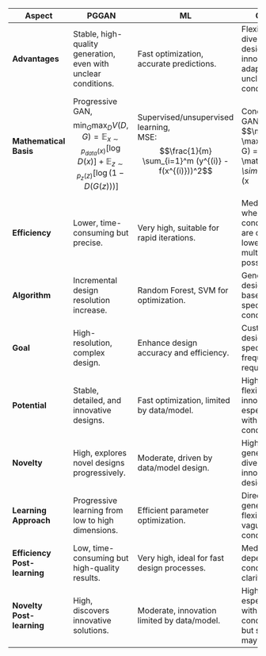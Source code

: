 | **Aspect**           | **PGGAN** | **ML** | **CGAN** |
|----------------------|-----------|--------|----------|
| **Advantages**       | Stable, high-quality generation, even with unclear conditions. | Fast optimization, accurate predictions. | Flexible, diverse designs, high innovation, adaptable to unclear conditions. |
| **Mathematical Basis** | Progressive GAN, <br> $$\min_G \max_D V(D, G) = \mathbb{E}_{x \sim p_{data}(x)}[\log D(x)] + \mathbb{E}_{z \sim p_z(z)}[\log(1 - D(G(z)))]$$ | Supervised/unsupervised learning, <br> MSE: $$\frac{1}{m} \sum_{i=1}^m (y^{(i)} - f(x^{(i)}))^2$$ | Conditional GAN, <br> $$\min_G \max_D V(D, G) = \mathbb{E}_{x \sim p_{data}(x|c)}[\log D(x|c)] + \mathbb{E}_{z \sim p_z(z)}[\log(1 - D(G(z|c)))]$$ |
| **Efficiency**       | Lower, time-consuming but precise. | Very high, suitable for rapid iterations. | Medium, high when conditions are clear; lower with multiple possibilities. |
| **Algorithm**        | Incremental design resolution increase. | Random Forest, SVM for optimization. | Generates designs based on specific conditions. |
| **Goal**             | High-resolution, complex design. | Enhance design accuracy and efficiency. | Custom designs for specific frequency requirements. |
| **Potential**        | Stable, detailed, and innovative designs. | Fast optimization, limited by data/model. | High flexibility and innovation, especially with unclear conditions. |
| **Novelty**          | High, explores novel designs progressively. | Moderate, driven by data/model design. | High, generates diverse and innovative designs. |
| **Learning Approach**| Progressive learning from low to high dimensions. | Efficient parameter optimization. | Direct generation, flexible under vague conditions. |
| **Efficiency Post-learning** | Low, time-consuming but high-quality results. | Very high, ideal for fast design processes. | Medium, depends on condition clarity. |
| **Novelty Post-learning** | High, discovers innovative solutions. | Moderate, innovation limited by data/model. | High, especially with unclear conditions, but stability may vary. |
